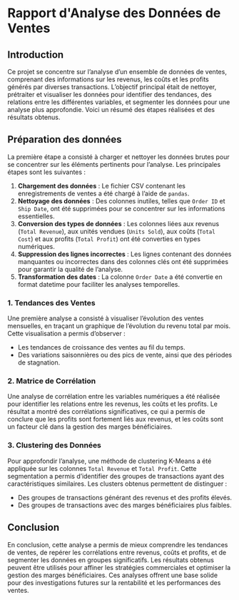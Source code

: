 # Rapport d'Analyse des Données de Ventes

## Introduction

Ce projet se concentre sur l’analyse d’un ensemble de données de ventes, comprenant des informations sur les revenus, les coûts et les profits générés par diverses transactions. L’objectif principal était de nettoyer, prétraiter et visualiser les données pour identifier des tendances, des relations entre les différentes variables, et segmenter les données pour une analyse plus approfondie. Voici un résumé des étapes réalisées et des résultats obtenus.

## Préparation des données

La première étape a consisté à charger et nettoyer les données brutes pour se concentrer sur les éléments pertinents pour l’analyse. Les principales étapes sont les suivantes :

1. **Chargement des données** : Le fichier CSV contenant les enregistrements de ventes a été chargé à l’aide de `pandas`.
2. **Nettoyage des données** : Des colonnes inutiles, telles que `Order ID` et `Ship Date`, ont été supprimées pour se concentrer sur les informations essentielles.
3. **Conversion des types de données** : Les colonnes liées aux revenus (`Total Revenue`), aux unités vendues (`Units Sold`), aux coûts (`Total Cost`) et aux profits (`Total Profit`) ont été converties en types numériques.
4. **Suppression des lignes incorrectes** : Les lignes contenant des données manquantes ou incorrectes dans des colonnes clés ont été supprimées pour garantir la qualité de l’analyse.
5. **Transformation des dates** : La colonne `Order Date` a été convertie en format datetime pour faciliter les analyses temporelles.

### 1. Tendances des Ventes

Une première analyse a consisté à visualiser l’évolution des ventes mensuelles, en traçant un graphique de l’évolution du revenu total par mois. Cette visualisation a permis d’observer :

- Les tendances de croissance des ventes au fil du temps.
- Des variations saisonnières ou des pics de vente, ainsi que des périodes de stagnation.

### 2. Matrice de Corrélation

Une analyse de corrélation entre les variables numériques a été réalisée pour identifier les relations entre les revenus, les coûts et les profits. Le résultat a montré des corrélations significatives, ce qui a permis de conclure que les profits sont fortement liés aux revenus, et les coûts sont un facteur clé dans la gestion des marges bénéficiaires.

### 3. Clustering des Données

Pour approfondir l’analyse, une méthode de clustering K-Means a été appliquée sur les colonnes `Total Revenue` et `Total Profit`. Cette segmentation a permis d’identifier des groupes de transactions ayant des caractéristiques similaires. Les clusters obtenus permettent de distinguer :

- Des groupes de transactions générant des revenus et des profits élevés.
- Des groupes de transactions avec des marges bénéficiaires plus faibles.
## Conclusion

En conclusion, cette analyse a permis de mieux comprendre les tendances de ventes, de repérer les corrélations entre revenus, coûts et profits, et de segmenter les données en groupes significatifs. Les résultats obtenus peuvent être utilisés pour affiner les stratégies commerciales et optimiser la gestion des marges bénéficiaires. Ces analyses offrent une base solide pour des investigations futures sur la rentabilité et les performances des ventes.
